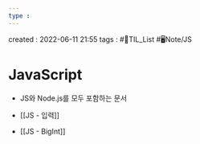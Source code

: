 ```yaml
---
type : 
---
```


created : 2022-06-11 21:55
tags : #📌TIL_List #🖥️Note/JS 

# JavaScript 
- JS와 Node.js를 모두 포함하는 문서

- [[JS - 입력]]

- [[JS - BigInt]]
